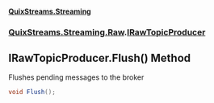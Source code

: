 #### [QuixStreams.Streaming](index.md 'index')
### [QuixStreams.Streaming.Raw](QuixStreams.Streaming.Raw.md 'QuixStreams.Streaming.Raw').[IRawTopicProducer](IRawTopicProducer.md 'QuixStreams.Streaming.Raw.IRawTopicProducer')

## IRawTopicProducer.Flush() Method

Flushes pending messages to the broker

```csharp
void Flush();
```